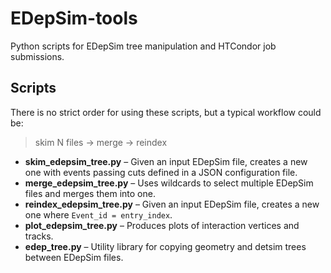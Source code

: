 # EDepSim-tools

Python scripts for EDepSim tree manipulation and HTCondor job submissions.

## Scripts

There is no strict order for using these scripts, but a typical workflow could be:

> skim N files → merge → reindex

- **skim_edepsim_tree.py** – Given an input EDepSim file, creates a new one with events passing cuts defined in a JSON configuration file.
- **merge_edepsim_tree.py** – Uses wildcards to select multiple EDepSim files and merges them into one.
- **reindex_edepsim_tree.py** – Given an input EDepSim file, creates a new one where `Event_id = entry_index`.
- **plot_edepsim_tree.py** – Produces plots of interaction vertices and tracks.
- **edep_tree.py** – Utility library for copying geometry and detsim trees between EDepSim files.
